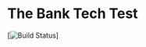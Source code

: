 # The Bank Tech Test

[![Build Status](https://travis-ci.org/esbaddeley/bank_tech_test.svg?branch=master)]
